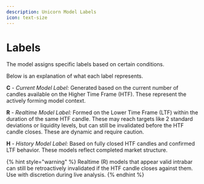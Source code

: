 ```yaml
---
description: Unicorn Model Labels
icon: text-size
---
```


# Labels

The model assigns specific labels based on certain conditions.&#x20;

Below is an explanation of what each label represents.

**C** - _Current Model Label:_ Generated based on the current number of candles available on the Higher Time Frame (HTF). These represent the actively forming model context.

**R** - _Realtime Model Label:_ Formed on the Lower Time Frame (LTF) within the duration of the same HTF candle. These may reach targets like 2 standard deviations or liquidity levels, but can still be invalidated before the HTF candle closes. These are dynamic and require caution.

**H** - _History Model Label:_ Based on fully closed HTF candles and confirmed LTF behavior. These models   reflect completed market structure.

{% hint style="warning" %}
Realtime (R) models that appear valid intrabar can still be retroactively invalidated if the HTF candle closes against them. Use with discretion during live analysis.
{% endhint %}
